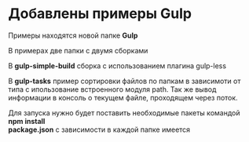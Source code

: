 <h1>Добавлены примеры Gulp</h1>

Примеры находятся новой папке <b>Gulp</b>

В примерах две папки с двумя сборками

<p>
	В <b>gulp-simple-build</b> сборка с использованием плагина gulp-less
</p>
<p>
	В <b>gulp-tasks</b> пример сортировки файлов по папкам в зависимоти от типа с ипользование встроенного модуля path. Так же вывод информации в консоль о текущем файле, проходящем через поток.
</p>

<div>Для запуска нужно будет поставить необходимые пакеты командой <b>npm install</b></div>
<div><b>package.json</b> с зависимости в каждой папке имеется</div>



